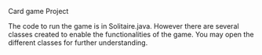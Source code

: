 Card game Project

The code to run the game is in Solitaire.java. However there are several classes created to enable the functionalities of the game. You may open the different classes for further understanding.
